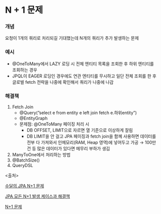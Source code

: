 # N + 1 문제



### 개념

요청이 1개의 쿼리로 처리되길 기대했는데 N개의 쿼리가 추가 발생하는 문제



### 예시

- @OneToMany에서 LAZY 로딩 시 전체 엔티티 목록을 조회한 후 하위 엔티티를 조회하는 경우
- JPQL이 EAGER 로딩인 경우에도 연관 엔티티를 무시하고 일단 전체 조회를 한 후 글로벌 fetch 전략을 나중에 확인해서 쿼리가 나중에 나감



### 해결책

1. Fetch Join
   - @Query(”select e from entity e left join fetch e.하위entity”)
   - @EntityGraph
   - 문제점: @OneToMany 페이징 처리 시
     - DB OFFSET, LIMIT으로 자르면 열 기준으로 이상하게 잘림
     - DB LIMIT을 안 걸고 JPA 페이징과 fetch join을 함께 사용하면 데이터를 전부 다 가져와서 인메모리(RAM, Heap 영역)에 넣어두고 가공 → 100만건 등 많은 데이터가 있다면 메무리 부하가 생김
2. ManyToOne에서 처리하는 방법
3. @BatchSize()
4. QueryDSL



<출처>

[수달의 JPA N+1 문제](https://youtu.be/ni92wUkAmQI)

[JPA 모든 N+1 발생 케이스과 해결책](https://velog.io/@jinyoungchoi95/JPA-모든-N1-발생-케이스과-해결책)

[N+1 문제](https://incheol-jung.gitbook.io/docs/q-and-a/spring/n+1)